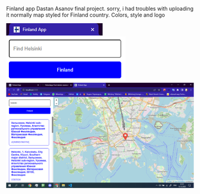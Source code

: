 Finland app Dastan Asanov final project.
sorry, i had troubles with uploading it normally
map styled for Finland country. Colors, style and logo 

![Image of project](https://github.com/nedastan/finlandapp-final-dastan-asanov/blob/main/3.png)
![Image of project](https://github.com/nedastan/finlandapp-final-dastan-asanov/blob/main/2.png)
![Image of project](https://github.com/nedastan/finlandapp-final-dastan-asanov/blob/main/4.png)
